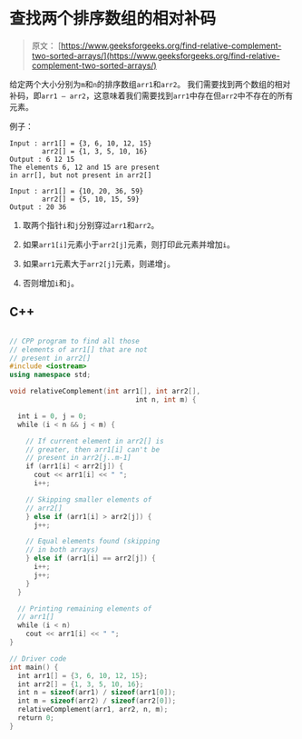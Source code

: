 # 查找两个排序数组的相对补码

> 原文： [https://www.geeksforgeeks.org/find-relative-complement-two-sorted-arrays/](https://www.geeksforgeeks.org/find-relative-complement-two-sorted-arrays/)

给定两个大小分别为`m`和`n`的排序数组`arr1`和`arr2`。 我们需要找到两个数组的相对补码，即`arr1 – arr2`，这意味着我们需要找到`arr1`中存在但`arr2`中不存在的所有元素。

例子：

```
Input : arr1[] = {3, 6, 10, 12, 15}
        arr2[] = {1, 3, 5, 10, 16}
Output : 6 12 15
The elements 6, 12 and 15 are present
in arr[], but not present in arr2[]

Input : arr1[] = {10, 20, 36, 59}
        arr2[] = {5, 10, 15, 59}
Output : 20 36

```



1.  取两个指针`i`和`j`分别穿过`arr1`和`arr2`。

2.  如果`arr1[i]`元素小于`arr2[j]`元素，则打印此元素并增加`i`。

3.  如果`arr1`元素大于`arr2[j]`元素，则递增`j`。

4.  否则增加`i`和`j`。

## C++ 

```cpp

// CPP program to find all those  
// elements of arr1[] that are not 
// present in arr2[] 
#include <iostream> 
using namespace std; 

void relativeComplement(int arr1[], int arr2[], 
                               int n, int m) { 

  int i = 0, j = 0; 
  while (i < n && j < m) { 

    // If current element in arr2[] is 
    // greater, then arr1[i] can't be  
    // present in arr2[j..m-1] 
    if (arr1[i] < arr2[j]) { 
      cout << arr1[i] << " "; 
      i++; 

    // Skipping smaller elements of 
    // arr2[] 
    } else if (arr1[i] > arr2[j]) { 
      j++; 

    // Equal elements found (skipping 
    // in both arrays) 
    } else if (arr1[i] == arr2[j]) { 
      i++; 
      j++; 
    } 
  } 

  // Printing remaining elements of 
  // arr1[] 
  while (i < n)  
    cout << arr1[i] << " ";   
} 

// Driver code 
int main() { 
  int arr1[] = {3, 6, 10, 12, 15}; 
  int arr2[] = {1, 3, 5, 10, 16}; 
  int n = sizeof(arr1) / sizeof(arr1[0]); 
  int m = sizeof(arr2) / sizeof(arr2[0]); 
  relativeComplement(arr1, arr2, n, m); 
  return 0; 
} 

```
